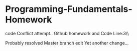 # Programming-Fundamentals-Homework
code
Conflict attempt..
Github homework and Code
Line:3\\\

Probably resolved
Master branch edit
Yet another change...

